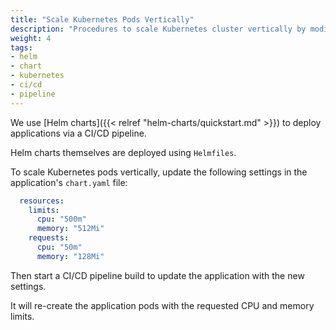 ```yaml
---
title: "Scale Kubernetes Pods Vertically"
description: "Procedures to scale Kubernetes cluster vertically by modifying the CPU and memory limits"
weight: 4
tags:
- helm
- chart
- kubernetes
- ci/cd
- pipeline
---
```


We use [Helm charts]({{< relref "helm-charts/quickstart.md" >}}) to deploy applications via a CI/CD pipeline.

Helm charts themselves are deployed using `Helmfiles`.

To scale Kubernetes pods vertically, update the following settings in the application's `chart.yaml` file:

```yaml
  resources:
    limits:
      cpu: "500m"
      memory: "512Mi"
    requests:
      cpu: "50m"
      memory: "128Mi"

```

Then start a CI/CD pipeline build to update the application with the new settings.

It will re-create the application pods with the requested CPU and memory limits.
